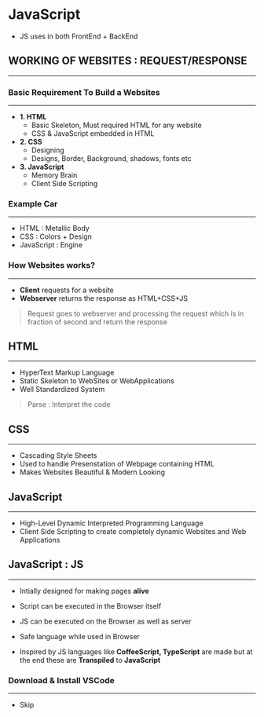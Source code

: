 # JavaScript
- JS uses in both FrontEnd + BackEnd

## WORKING OF WEBSITES : REQUEST/RESPONSE 
***
### Basic Requirement To Build a Websites
***
- **1. HTML**
   - Basic Skeleton, Must required HTML for any website
   - CSS & JavaScript embedded in HTML
- **2. CSS**
   - Designing
   - Designs, Border, Background, shadows, fonts etc
- **3. JavaScript**
   - Memory Brain
   - Client Side Scripting

### Example Car
***
- HTML : Metallic Body
- CSS : Colors + Design
- JavaScript : Engine


### How Websites works?
***
- **Client** requests for a website
- **Webserver** returns the response as HTML+CSS+JS

> Request goes to webserver and processing the request which is in fraction of second and return the response

## HTML
***
* HyperText Markup Language
* Static Skeleton to WebSites or WebApplications
* Well Standardized System

> Parse : Interpret the code

## CSS
***
* Cascading Style Sheets
* Used to handle Presenstation of Webpage containing HTML
* Makes Websites Beautiful & Modern Looking

## JavaScript
***
* High-Level Dynamic Interpreted Programming Language
* Client Side Scripting to create completely dynamic Websites and Web Applications


## JavaScript : JS
***

- Intially designed for making pages **alive**

- Script can be executed in the Browser itself

- JS can be executed on the Browser as well as server

- Safe language while used in Browser

- Inspired by JS languages like **CoffeeScript, TypeScript** are made but at the end these are **Transpiled** to **JavaScript**

### Download & Install VSCode
***
- Skip




